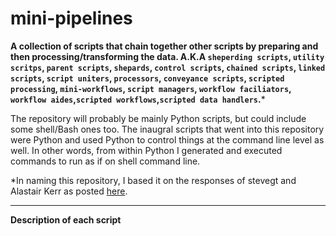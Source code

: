 # mini-pipelines
**A collection of scripts that chain together other scripts by preparing and then processing/transforming the data. A.K.A `sheperding scripts`, `utility scritps`, `parent scripts`, `shepards`, `control scripts`, `chained scripts`, `linked scripts`, `script uniters`, `processors`, `conveyance scripts`, `scripted processing`, `mini-workflows`, `script managers`, `workflow faciliators`, `workflow aides`,`scripted workflows`,`scripted data handlers`.**&ast;  
  
The repository will probably be mainly Python scripts, but could include some shell/Bash ones too. The inaugral scripts that went into this repository were Python and used Python to control things at the command line level as well. In other words, from within Python I generated and executed commands to run as if on shell command line. 
  
&ast;In naming this repository, I based it on the responses of stevegt and Alastair Kerr as posted [here](https://www.biostars.org/p/17696/).


---



**Description of each script**
